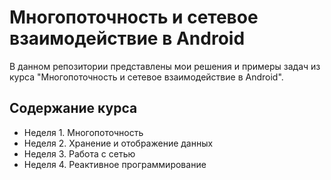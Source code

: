 # Многопоточность и сетевое взаимодействие в Android

В данном репозитории представлены мои решения и примеры задач из курса "Многопоточность и сетевое взаимодействие в Android".

## Содержание курса
- Неделя 1. Многопоточность
- Неделя 2. Хранение и отображение данных
- Неделя 3. Работа с сетью
- Неделя 4. Реактивное программирование
